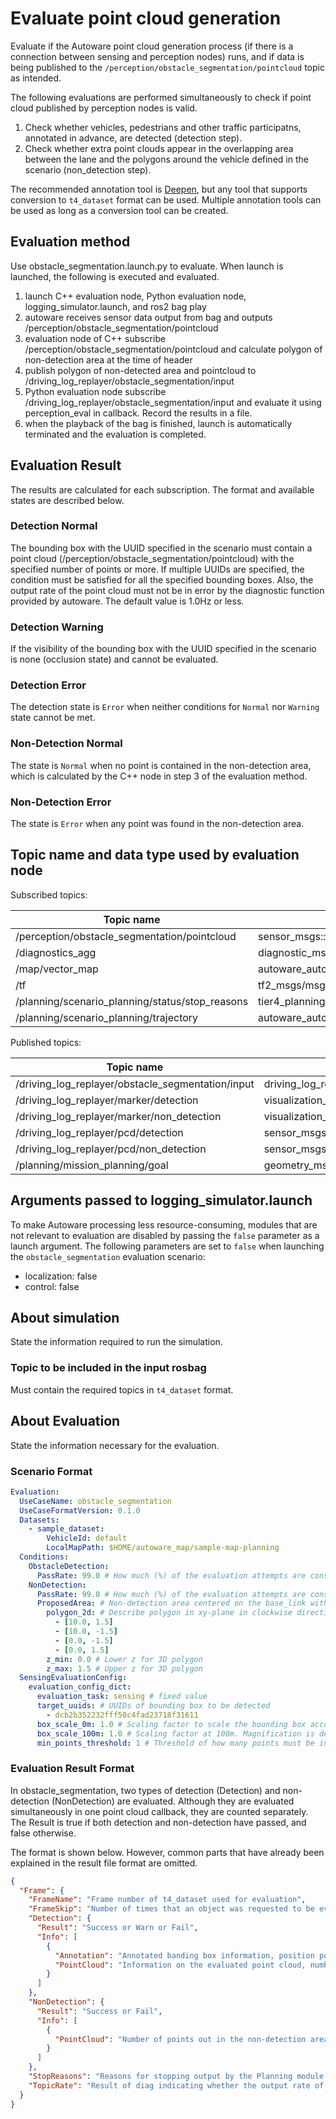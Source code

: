 # Evaluate point cloud generation

Evaluate if the Autoware point cloud generation process (if there is a connection between sensing and perception nodes) runs, and if data is being published to the `/perception/obstacle_segmentation/pointcloud` topic as intended.

The following evaluations are performed simultaneously to check if point cloud published by perception nodes is valid.

1. Check whether vehicles, pedestrians and other traffic participatns, annotated in advance, are detected (detection step).
2. Check whether extra point clouds appear in the overlapping area between the lane and the polygons around the vehicle defined in the scenario (non_detection step).

The recommended annotation tool is [Deepen](https://www.deepen.ai/), but any tool that supports conversion to `t4_dataset` format can be used.
Multiple annotation tools can be used as long as a conversion tool can be created.

## Evaluation method

Use obstacle_segmentation.launch.py to evaluate.
When launch is launched, the following is executed and evaluated.

1. launch C++ evaluation node, Python evaluation node, logging_simulator.launch, and ros2 bag play
2. autoware receives sensor data output from bag and outputs /perception/obstacle_segmentation/pointcloud
3. evaluation node of C++ subscribe /perception/obstacle_segmentation/pointcloud and calculate polygon of non-detection area at the time of header
4. publish polygon of non-detected area and pointcloud to /driving_log_replayer/obstacle_segmentation/input
5. Python evaluation node subscribe /driving_log_replayer/obstacle_segmentation/input and evaluate it using perception_eval in callback. Record the results in a file.
6. when the playback of the bag is finished, launch is automatically terminated and the evaluation is completed.

## Evaluation Result

The results are calculated for each subscription. The format and available states are described below.

### Detection Normal

The bounding box with the UUID specified in the scenario must contain a point cloud (/perception/obstacle_segmentation/pointcloud) with the specified number of points or more.
If multiple UUIDs are specified, the condition must be satisfied for all the specified bounding boxes.
Also, the output rate of the point cloud must not be in error by the diagnostic function provided by autoware.
The default value is 1.0Hz or less.

### Detection Warning

If the visibility of the bounding box with the UUID specified in the scenario is none (occlusion state) and cannot be evaluated.

### Detection Error

The detection state is `Error` when neither conditions for `Normal` nor `Warning` state cannot be met.

### Non-Detection Normal

The state is `Normal` when no point is contained in the non-detection area, which is calculated by the C++ node in step 3 of the evaluation method.

### Non-Detection Error

The state is `Error` when any point was found in the non-detection area.

## Topic name and data type used by evaluation node

Subscribed topics:

| Topic name                                      | Data type                                    |
| ----------------------------------------------- | -------------------------------------------- |
| /perception/obstacle_segmentation/pointcloud    | sensor_msgs::msg::PointCloud2                |
| /diagnostics_agg                                | diagnostic_msgs::msg::DiagnosticArray        |
| /map/vector_map                                 | autoware_auto_mapping_msgs::msg::HADMapBin   |
| /tf                                             | tf2_msgs/msg/TFMessage                       |
| /planning/scenario_planning/status/stop_reasons | tier4_planning_msgs::msg::StopReasonArray    |
| /planning/scenario_planning/trajectory          | autoware_auto_planning_msgs::msg::Trajectory |

Published topics:

| Topic name                                        | Data type                                                |
| ------------------------------------------------- | -------------------------------------------------------- |
| /driving_log_replayer/obstacle_segmentation/input | driving_log_replayer_msgs::msg:ObstacleSegmentationInput |
| /driving_log_replayer/marker/detection            | visualization_msgs::msg::MarkerArray                     |
| /driving_log_replayer/marker/non_detection        | visualization_msgs::msg::MarkerArray                     |
| /driving_log_replayer/pcd/detection               | sensor_msgs::msg::PointCloud2                            |
| /driving_log_replayer/pcd/non_detection           | sensor_msgs::msg::PointCloud2                            |
| /planning/mission_planning/goal                   | geometry_msgs::msg::PoseStamped                          |

## Arguments passed to logging_simulator.launch

To make Autoware processing less resource-consuming, modules that are not relevant to evaluation are disabled by passing the `false` parameter as a launch argument.
The following parameters are set to `false` when launching the `obstacle_segmentation` evaluation scenario:

- localization: false
- control: false

## About simulation

State the information required to run the simulation.

### Topic to be included in the input rosbag

Must contain the required topics in `t4_dataset` format.

## About Evaluation

State the information necessary for the evaluation.

### Scenario Format

```yaml
Evaluation:
  UseCaseName: obstacle_segmentation
  UseCaseFormatVersion: 0.1.0
  Datasets:
    - sample_dataset:
        VehicleId: default
        LocalMapPath: $HOME/autoware_map/sample-map-planning
  Conditions:
    ObstacleDetection:
      PassRate: 99.0 # How much (%) of the evaluation attempts are considered successful.
    NonDetection:
      PassRate: 99.0 # How much (%) of the evaluation attempts are considered successful.
      ProposedArea: # Non-detection area centered on the base_link with a single stroke polygon.
        polygon_2d: # Describe polygon in xy-plane in clockwise direction
          - [10.0, 1.5]
          - [10.0, -1.5]
          - [0.0, -1.5]
          - [0.0, 1.5]
        z_min: 0.0 # Lower z for 3D polygon
        z_max: 1.5 # Upper z for 3D polygon
  SensingEvaluationConfig:
    evaluation_config_dict:
      evaluation_task: sensing # fixed value
      target_uuids: # UUIDs of bounding box to be detected
        - dcb2b352232fff50c4fad23718f31611
      box_scale_0m: 1.0 # Scaling factor to scale the bounding box according to distance. Value at 0m
      box_scale_100m: 1.0 # Scaling factor at 100m. Magnification is determined by linear completion according to distance from 0 to 100m
      min_points_threshold: 1 # Threshold of how many points must be in the bounding box to be successful.
```

### Evaluation Result Format

In obstacle_segmentation, two types of detection (Detection) and non-detection (NonDetection) are evaluated.
Although they are evaluated simultaneously in one point cloud callback, they are counted separately.
The Result is true if both detection and non-detection have passed, and false otherwise.

The format is shown below.
However, common parts that have already been explained in the result file format are omitted.

```json
{
  "Frame": {
    "FrameName": "Frame number of t4_dataset used for evaluation",
    "FrameSkip": "Number of times that an object was requested to be evaluated but the evaluation was skipped because there was no ground truth in the dataset within 75msec",
    "Detection": {
      "Result": "Success or Warn or Fail",
      "Info": [
        {
          "Annotation": "Annotated banding box information, position pose, and ID",
          "PointCloud": "Information on the evaluated point cloud, number of points in the bounding box and position of the nearest point from the base_link."
        }
      ]
    },
    "NonDetection": {
      "Result": "Success or Fail",
      "Info": [
        {
          "PointCloud": "Number of points out in the non-detection area and distribution by distance from the base_link."
        }
      ]
    },
    "StopReasons": "Reasons for stopping output by the Planning module. Reference value",
    "TopicRate": "Result of diag indicating whether the output rate of the point cloud is normal or not."
  }
}
```
